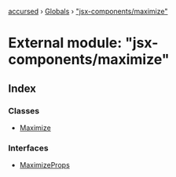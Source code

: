 [accursed](../README.md) › [Globals](../globals.md) › ["jsx-components/maximize"](_jsx_components_maximize_.md)

# External module: "jsx-components/maximize"

## Index

### Classes

* [Maximize](../classes/_jsx_components_maximize_.maximize.md)

### Interfaces

* [MaximizeProps](../interfaces/_jsx_components_maximize_.maximizeprops.md)
